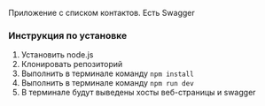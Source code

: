 Приложение с списком контактов.
Есть Swagger

### Инструкция по установке
1. Установить node.js
2. Клонировать репозиторий
3. Выполнить в терминале команду ```npm install```
4. Выполнить в терминале команду ```npm run dev```
5. В терминале будут выведены хосты веб-страницы и swagger
